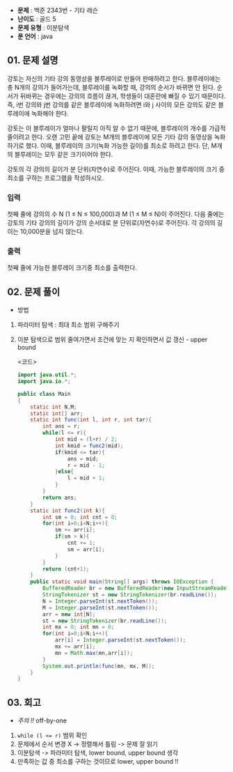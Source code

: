 - **문제** : 백준 2343번 - 기타 레슨
- **난이도** : 골드 5
- **문제 유형** : 이분탐색
- **푼 언어** : java

## 01. 문제 설명

<p>강토는 자신의 기타 강의 동영상을 블루레이로 만들어 판매하려고 한다. 블루레이에는 총 N개의 강의가 들어가는데, 블루레이를 녹화할 때, 강의의 순서가 바뀌면 안 된다. 순서가 뒤바뀌는 경우에는 강의의 흐름이 끊겨, 학생들이 대혼란에 빠질 수 있기 때문이다. 즉, i번 강의와 j번 강의를 같은 블루레이에 녹화하려면 i와 j 사이의 모든 강의도 같은 블루레이에 녹화해야 한다.</p>

<p>강토는 이 블루레이가 얼마나 팔릴지 아직 알 수 없기 때문에, 블루레이의 개수를 가급적 줄이려고 한다. 오랜 고민 끝에 강토는 M개의 블루레이에 모든 기타 강의 동영상을 녹화하기로 했다. 이때, 블루레이의 크기(녹화 가능한 길이)를 최소로 하려고 한다. 단, M개의 블루레이는 모두 같은 크기이어야 한다.</p>

<p>강토의 각 강의의 길이가 분 단위(자연수)로 주어진다. 이때, 가능한 블루레이의 크기 중 최소를 구하는 프로그램을 작성하시오.</p>

### 입력 

 <p>첫째 줄에 강의의 수 N (1 ≤ N ≤ 100,000)과 M (1 ≤ M ≤ N)이 주어진다. 다음 줄에는 강토의 기타 강의의 길이가 강의 순서대로 분 단위로(자연수)로 주어진다. 각 강의의 길이는 10,000분을 넘지 않는다.</p>

### 출력 

 <p>첫째 줄에 가능한 블루레이 크기중 최소를 출력한다.</p>

## 02. 문제 풀이

- 방법 <br>
1. 파라미터 탐색 : 최대 최소 범위 구해주기<br>
2. 이분 탐색으로 범위 줄여가면서 조건에 맞는 지 확인하면서 값 갱신 - upper bound<br>

    <코드>
    ```java
    import java.util.*;
    import java.io.*;

    public class Main
    {
        static int N,M;
        static int[] arr;
        static int func(int l, int r, int tar){
            int ans = r;
            while(l <= r){
                int mid = (l+r) / 2;
                int kmid = func2(mid);
                if(kmid <= tar){
                    ans = mid;
                    r = mid - 1;
                }else{
                    l = mid + 1;
                }
            }
            return ans;
        }
        static int func2(int k){
            int sm = 0; int cnt = 0;
            for(int i=0;i<N;i++){
                sm += arr[i];
                if(sm > k){
                    cnt += 1;
                    sm = arr[i];
                }
            }
            return (cnt+1);
        }
        public static void main(String[] args) throws IOException {
            BufferedReader br = new BufferedReader(new InputStreamReader(System.in));
            StringTokenizer st = new StringTokenizer(br.readLine());
            N = Integer.parseInt(st.nextToken());
            M = Integer.parseInt(st.nextToken());
            arr = new int[N];
            st = new StringTokenizer(br.readLine());
            int mx = 0; int mn = 0;
            for(int i=0;i<N;i++){
                arr[i] = Integer.parseInt(st.nextToken());
                mx += arr[i];
                mn = Math.max(mn,arr[i]);
            }
            System.out.println(func(mn, mx, M));
        }
    }
    ```
## 03. 회고

- *주의 !!*  off-by-one <br>
1. `while (l <= r)` 범위 확인<br>
2. 문제에서 순서 변경 X -> 정렬해서 틀림 -> 문제 잘 읽기<br>
3. 이분탐색 -> 파라미터 탐색, lower bound, upper bound 생각<br>
4. 만족하는 값 중 최소를 구하는 것이므로 lower, upper bound !!<br>